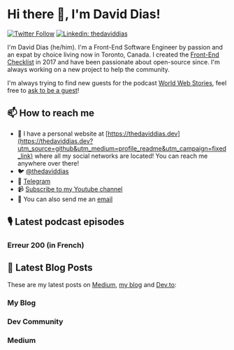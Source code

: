 # Hi there 👋, I'm David Dias!

[![Twitter Follow](https://img.shields.io/twitter/follow/thedaviddias?label=Follow)](https://twitter.com/thedaviddias)
[![Linkedin: thedaviddias](https://img.shields.io/badge/-David%20Dias-blue?style=flat-square&logo=Linkedin&logoColor=white&link=https://www.linkedin.com/in/thedaviddias/)](https://www.linkedin.com/in/thedaviddias/)

I'm David Dias (he/him). I'm a Front-End Software Engineer by passion and an expat by choice living now in Toronto, Canada. I created the [Front-End Checklist](https://github.com/thedaviddias/Front-End-Checklist) in 2017 and have been passionate about open-source since. I'm always working on a new project to help the community.

I'm always trying to find new guests for the podcast [World Web Stories](https://worldwebstories.com/), feel free to [ask to be a guest](https://worldwebstories.com/be-a-guest/)!

## 📫 How to reach me

* 🔗 I have a personal website at [https://thedaviddias.dev](https://thedaviddias.dev?utm_source=github&utm_medium=profile_readme&utm_campaign=fixed_link) where all my social networks are located! You can reach me anywhere over there!
* 🐦 [@thedaviddias](https://twitter.com/thedaviddias)
* 💬 [Telegram](https://t.me/thedaviddias)
* 📹 [Subscribe to my Youtube channel](https://www.youtube.com/channel/UCXYs_tVa-VFm5f6bWrPybhA?sub_confirmation=1)
* 📧 You can also send me an [email](mailto:hello@thedaviddias.dev)

## 🎙 Latest podcast episodes
### Erreur 200 (in French)

<!-- ERREUR200:START -->
<!-- ERREUR200:END -->
## 📝  Latest Blog Posts

These are my latest posts on [Medium](https://medium.com/@thedaviddias), [my blog](https://thedaviddias.dev) and [Dev.to](https://dev.to/thedaviddias):

### My Blog

<!-- BLOG:START -->
<!-- BLOG:END -->

### Dev Community

<!-- DEVTO:START -->
<!-- DEVTO:END -->

### Medium

<!-- MEDIUM:START -->
<!-- MEDIUM:END -->
